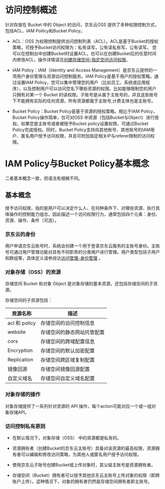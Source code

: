 # 访问控制概述 

针对存放在 Bucket 中的 Object 的访问，京东云OSS 提供了多种权限控制方式，包括ACL、IAM Polilcy和Bucket Policy。

-   ACL：OSS 为权限控制提供访问控制列表（ACL）。ACL是基于Bucket的授权策略，可授予Bucket访问权限为：私有读写，公有读私有写，公有读写。
    您可以在控制台中创建Bucket时设置ACL，也可以在创建Bucket后的任意时间内修改ACL，操作详情请见[创建存储空间-指定空间访问权限](../../Getting-Started/Create-Bucket-1.md)。

-   IAM Policy：IAM（Identity and Access Management）是京东云提供的一项用户身份管理与资源访问控制服务。IAM Policy是基于用户的授权策略。通过设置IAM Policy，您可以集中管理您的用户（比如员工、系统或应用程序），以及控制用户可以访问您名下哪些资源的权限。比如能够限制您的用户只拥有对某一个 Bucket 的读权限。子账号是从属于主账号的，并且这些账号下不能拥有实际的任何资源，所有资源都属于主账号,计费主体也是主账号。

-   Bucket Policy：Bucket Policy是基于资源的授权策略。相比于IAM Policy，Bucket Policy操作简单，仅可对OSS 中资源（包括Bucket与Object）进行授权。如果您是主账号或者被授予Bucket policy设置权限，可通过Bucket Policy完成授权。同时，Bucket Policy支持向其他账号、其他账号的IAM用户、匿名用户授予访问权限，并且可附加指定相关IP与referer限制的访问权限。

# IAM Policy与Bucket Policy基本概念
二者基本概念一致，但语法有细微不同。
## 基本概念
授予访问权限，指的是用户可以决定什么人、在何种条件下、对哪些资源、执行具体操作的控制能力组合。因此描述一个访问权限行为，通常包括四个元素：身份、资源、操作、条件（可选）。

### 京东云的身份
用户申请京东云账号时，系统会创建一个用于登录京东云服务的主账号身份。主账号可通过用户管理功能对具有不同职责的分类用户进行管理。用户类型包括子用户和群组等，具体定义请参阅访[访问管理-身份管理](https://docs.jdcloud.com/cn/iam/sub-user) 。

### 对象存储（OSS）的资源

存储空间 Bucket 和对象 Object 是对象存储的基本资源，还包括存储空间的子资源。

存储空间的子资源包括：

|资源名称|描述|
|-|-|
|acl 和 policy|存储空间的访问控制信息|
|website|存储空间的静态网站托管配置|
|cors|存储空间的跨域配置信息|
|Encryption|存储空间的默认加密配置|
|Replication|存储空间跨区域复制配置|
|镜像回源|存储空间镜像回源配置|
|自定义域名|存储空间自定义域名配置|

### 对象存储的操作
对象存储提供了一系列针对资源的 API 操作，每个action可能对应一个或一组对象存储API。

### 访问控制私有原则

- 在默认情况下，对象存储（OSS） 中的资源都是私有的。

- 资源拥有者（创建Bucket的京东云主账号）具备对该资源的最高权限，资源拥有者可以编辑和修改访问策略，为其他人或匿名用户授予访问权限。

- 使用京东云子账号创建Bucket或上传对象时，其父级主账号是资源拥有者。

- 存储空间（Bucket）拥有者可以授予其他京东云主账号上传对象的权限（即跨账户上传）。这种情况下，对象的拥有者仍然是存储空间拥有者即主账号。
















